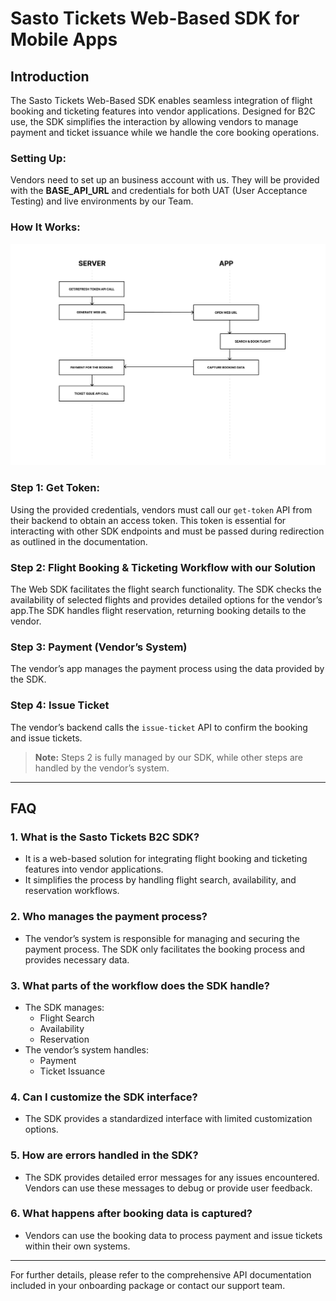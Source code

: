 # Sasto Tickets Web-Based SDK for Mobile Apps

## Introduction

The Sasto Tickets Web-Based SDK enables seamless integration of flight booking and ticketing features into vendor applications. Designed for B2C use, the SDK simplifies the interaction by allowing vendors to manage payment and ticket issuance while we handle the core booking operations.

### Setting Up:
Vendors need to set up an business account with us. They will be provided with the **BASE_API_URL** and credentials for both UAT (User Acceptance Testing) and live environments by our Team.

### How It Works:

![Image title](public/images/st-b2c.png)

### Step 1: Get Token: 
Using the provided credentials, vendors must call our `get-token` API from their backend to obtain an access token. This token is essential for interacting with other SDK endpoints and must be passed during redirection as outlined in the documentation.

### Step 2: Flight Booking & Ticketing Workflow with our Solution

The Web SDK facilitates the flight search functionality. The SDK checks the availability of selected flights and provides detailed options for the vendor’s app.The SDK handles flight reservation, returning booking details to the vendor.

### Step 3: Payment (Vendor’s System)

The vendor’s app manages the payment process using the data provided by the SDK.

### Step 4: Issue Ticket

The vendor’s backend calls the `issue-ticket` API to confirm the booking and issue tickets.

> **Note:** Steps 2 is fully managed by our SDK, while other steps are handled by the vendor’s system.

---

## FAQ

### 1. **What is the Sasto Tickets B2C SDK?**
   - It is a web-based solution for integrating flight booking and ticketing features into vendor applications.
   - It simplifies the process by handling flight search, availability, and reservation workflows.

### 2. **Who manages the payment process?**
   - The vendor’s system is responsible for managing and securing the payment process. The SDK only facilitates the booking process and provides necessary data.

### 3. **What parts of the workflow does the SDK handle?**
   - The SDK manages:
     - Flight Search
     - Availability
     - Reservation
   - The vendor’s system handles:
     - Payment
     - Ticket Issuance

### 4. **Can I customize the SDK interface?**
   - The SDK provides a standardized interface with limited customization options.

### 5. **How are errors handled in the SDK?**
   - The SDK provides detailed error messages for any issues encountered. Vendors can use these messages to debug or provide user feedback.

### 6. **What happens after booking data is captured?**
   - Vendors can use the booking data to process payment and issue tickets within their own systems.

---

For further details, please refer to the comprehensive API documentation included in your onboarding package or contact our support team.

